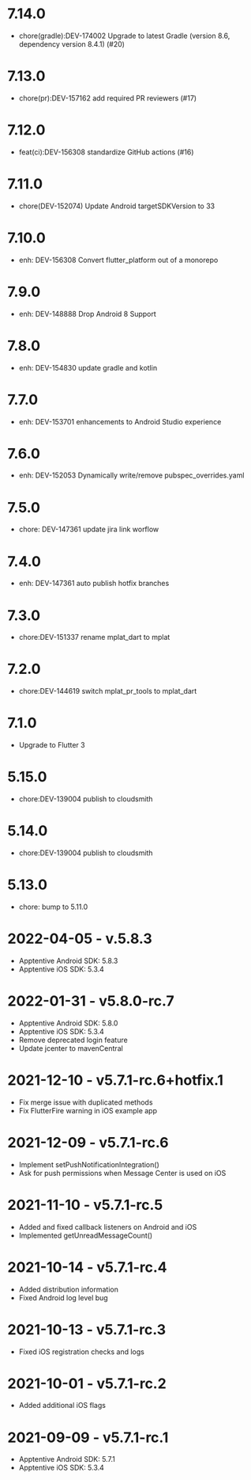 # 7.14.0

- chore(gradle):DEV-174002 Upgrade to latest Gradle (version 8.6, dependency version 8.4.1) (#20)

# 7.13.0

- chore(pr):DEV-157162 add required PR reviewers (#17)

# 7.12.0

- feat(ci):DEV-156308 standardize GitHub actions (#16)

# 7.11.0

- chore(DEV-152074) Update Android targetSDKVersion to 33

# 7.10.0

- enh: DEV-156308 Convert flutter_platform out of a monorepo

# 7.9.0

- enh: DEV-148888 Drop Android 8 Support

# 7.8.0

- enh: DEV-154830 update gradle and kotlin

# 7.7.0

- enh: DEV-153701 enhancements to Android Studio experience

# 7.6.0

- enh: DEV-152053 Dynamically write/remove pubspec_overrides.yaml

# 7.5.0

- chore: DEV-147361 update jira link worflow

# 7.4.0

- enh: DEV-147361 auto publish hotfix branches

# 7.3.0

- chore:DEV-151337 rename mplat_dart to mplat

# 7.2.0

- chore:DEV-144619 switch mplat_pr_tools to mplat_dart

# 7.1.0

- Upgrade to Flutter 3

# 5.15.0

- chore:DEV-139004 publish to cloudsmith

# 5.14.0

- chore:DEV-139004 publish to cloudsmith

# 5.13.0

- chore: bump to 5.11.0

# 2022-04-05 - v.5.8.3
- Apptentive Android SDK: 5.8.3
- Apptentive iOS SDK: 5.3.4

# 2022-01-31 - v5.8.0-rc.7
- Apptentive Android SDK: 5.8.0
- Apptentive iOS SDK: 5.3.4
- Remove deprecated login feature
- Update jcenter to mavenCentral

# 2021-12-10 - v5.7.1-rc.6+hotfix.1
- Fix merge issue with duplicated methods
- Fix FlutterFire warning in iOS example app

# 2021-12-09 - v5.7.1-rc.6
- Implement setPushNotificationIntegration()
- Ask for push permissions when Message Center is used on iOS

# 2021-11-10 - v5.7.1-rc.5
- Added and fixed callback listeners on Android and iOS
- Implemented getUnreadMessageCount()

# 2021-10-14 - v5.7.1-rc.4
- Added distribution information
- Fixed Android log level bug

# 2021-10-13 - v5.7.1-rc.3
- Fixed iOS registration checks and logs

# 2021-10-01 - v5.7.1-rc.2
- Added additional iOS flags

# 2021-09-09 - v5.7.1-rc.1
- Apptentive Android SDK: 5.7.1
- Apptentive iOS SDK: 5.3.4
